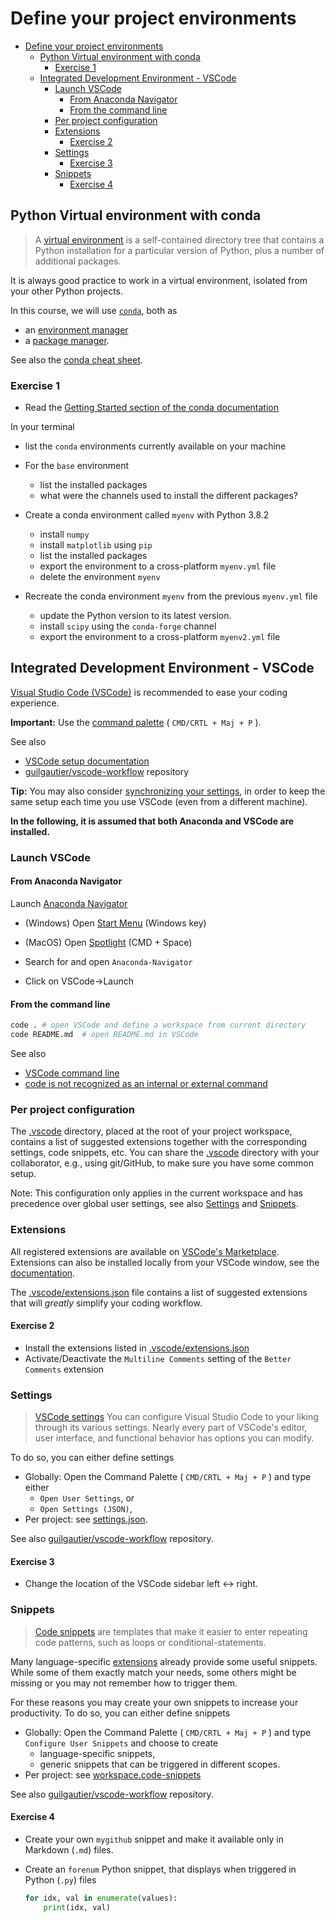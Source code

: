# Define your project environments

- [Define your project environments](#define-your-project-environments)
  - [Python Virtual environment with conda](#python-virtual-environment-with-conda)
    - [Exercise 1](#exercise-1)
  - [Integrated Development Environment - VSCode](#integrated-development-environment---vscode)
    - [Launch VSCode](#launch-vscode)
      - [From Anaconda Navigator](#from-anaconda-navigator)
      - [From the command line](#from-the-command-line)
    - [Per project configuration](#per-project-configuration)
    - [Extensions](#extensions)
      - [Exercise 2](#exercise-2)
    - [Settings](#settings)
      - [Exercise 3](#exercise-3)
    - [Snippets](#snippets)
      - [Exercise 4](#exercise-4)

## Python Virtual environment with conda

> A [virtual environment](https://docs.python.org/3/tutorial/venv.html) is a self-contained directory tree that contains a Python installation for a particular version of Python, plus a number of additional packages.

It is always good practice to work in a virtual environment, isolated from your other Python projects.

In this course, we will use [`conda`](https://docs.conda.io/projects/conda/en/latest/index.html), both as

- an [environment manager](https://docs.conda.io/projects/conda/en/latest/user-guide/tasks/manage-environments.html#)
- a [package manager](https://docs.conda.io/projects/conda/en/latest/user-guide/tasks/manage-pkgs.html).

See also the [conda cheat sheet](https://docs.conda.io/projects/conda/en/latest/user-guide/cheatsheet.html).

### Exercise 1

- Read the [Getting Started section of the conda documentation](https://docs.conda.io/projects/conda/en/latest/user-guide/getting-started.html)

In your terminal

- list the `conda` environments currently available on your machine

- For the `base` environment
  - list the installed packages
  - what were the channels used to install the different packages?

- Create a conda environment called `myenv` with Python 3.8.2
  - install `numpy`
  - install `matplotlib` using `pip`
  - list the installed packages
  - export the environment to a cross-platform `myenv.yml` file
  - delete the environment `myenv`

- Recreate the conda environment `myenv` from the previous `myenv.yml` file
  - update the Python version to its latest version.
  - install `scipy` using the `conda-forge` channel
  - export the environment to a cross-platform `myenv2.yml` file

## Integrated Development Environment - VSCode

[Visual Studio Code (VSCode)](https://code.visualstudio.com/) is recommended to ease your coding experience.

**Important:** Use the [command palette](https://code.visualstudio.com/docs/getstarted/tips-and-tricks#_command-palette) ( `CMD/CRTL + Maj + P` ).

See also

- [VSCode setup documentation](https://code.visualstudio.com/docs/setup/setup-overview)
- [guilgautier/vscode-workflow](https://github.com/guilgautier/vscode-workflow) repository

**Tip:** You may also consider [synchronizing your settings](https://code.visualstudio.com/docs/editor/settings-sync), in order to keep the same setup each time you use VSCode (even from a different machine).

**In the following, it is assumed that both Anaconda and VSCode are installed.**

### Launch VSCode

#### From Anaconda Navigator

Launch [Anaconda Navigator](https://docs.anaconda.com/anaconda/navigator/index.html#:~:text=Anaconda%20Navigator%20is%20a%20desktop,in%20a%20local%20Anaconda%20Repository.)

- (Windows) Open [Start Menu](https://support.microsoft.com/en-us/windows/open-the-start-menu-4ed57ad7-ed1f-3cc9-c9e4-f329822f5aeb) (Windows key)
- (MacOS) Open [Spotlight](https://support.apple.com/fr-fr/guide/mac-help/mchlp1008/mac) (CMD + Space)

- Search for and open `Anaconda-Navigator`

- Click on VSCode->Launch

#### From the command line

```bash
code . # open VSCode and define a workspace from current directory
code README.md  # open README.md in VSCode
```

See also

- [VSCode command line](https://code.visualstudio.com/docs/getstarted/tips-and-tricks#_command-line)
- [code is not recognized as an internal or external command](https://code.visualstudio.com/docs/editor/command-line#_code-is-not-recognized-as-an-internal-or-external-command)

### Per project configuration

The [.vscode](../.vscode) directory, placed at the root of your project workspace, contains a list of suggested extensions together with the corresponding settings, code snippets, etc.
You can share the [.vscode](../.vscode) directory with your collaborator, e.g., using git/GitHub, to make sure you have some common setup.

Note: This configuration only applies in the current workspace and has precedence over global user settings, see also [Settings](#settings) and [Snippets](#snippets).

### Extensions

All registered extensions are available on [VSCode's Marketplace](https://marketplace.visualstudio.com/vscode).
Extensions can also be installed locally from your VSCode window, see the [documentation](https://code.visualstudio.com/docs/editor/extension-marketplace).

The [.vscode/extensions.json](../.vscode/extensions.json) file contains a list of suggested extensions that will *greatly* simplify your coding workflow.

#### Exercise 2

- Install the extensions listed in [.vscode/extensions.json](../.vscode/extensions.json)
- Activate/Deactivate the `Multiline Comments` setting of the `Better Comments` extension

### Settings

> [VSCode settings](https://code.visualstudio.com/docs/getstarted/settings) You can configure Visual Studio Code to your liking through its various settings. Nearly every part of VSCode's editor, user interface, and functional behavior has options you can modify.

To do so, you can either define settings

- Globally: Open the Command Palette ( `CMD/CRTL + Maj + P` ) and type either
  - `Open User Settings`, or
  - `Open Settings (JSON)`,
- Per project: see [settings.json](../.vscode/settings.json).

See also [guilgautier/vscode-workflow](https://github.com/guilgautier/vscode-workflow) repository.

#### Exercise 3

- Change the location of the VSCode sidebar left <-> right.

### Snippets

> [Code snippets](https://code.visualstudio.com/docs/editor/userdefinedsnippets) are templates that make it easier to enter repeating code patterns, such as loops or conditional-statements.

Many language-specific [extensions](#extensions) already provide some useful snippets.
While some of them exactly match your needs, some others might be missing or you may not remember how to trigger them.

For these reasons you may create your own snippets to increase your productivity.
To do so, you can either define snippets

- Globally: Open the Command Palette ( `CMD/CRTL + Maj + P` ) and type `Configure User Snippets` and choose to create
  - language-specific snippets,
  - generic snippets that can be triggered in different scopes.
- Per project: see [workspace.code-snippets](../.vscode/workspace.code-snippets)

See also [guilgautier/vscode-workflow](https://github.com/guilgautier/vscode-workflow) repository.

#### Exercise 4

- Create your own `mygithub` snippet and make it available only in Markdown (`.md`) files.
- Create an `forenum` Python snippet, that displays when triggered in Python (`.py`) files

  ```python
  for idx, val in enumerate(values):
      print(idx, val)
  ```
